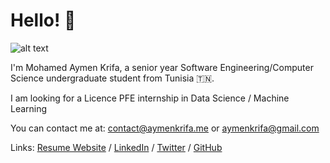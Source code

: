 
# Hello! 🤖

![alt text](https://media-exp1.licdn.com/dms/image/C4D16AQHHg7ClTLMEwQ/profile-displaybackgroundimage-shrink_350_1400/0/1640202745661?e=1646265600&v=beta&t=gXk685uhSFovjdQXZw70WIoHQDOeRH03KwmfEYoyysM)

I'm Mohamed Aymen Krifa, a senior year Software Engineering/Computer Science undergraduate student from Tunisia 🇹🇳.

I am looking for a Licence PFE internship in Data Science / Machine Learning

You can contact me at: contact@aymenkrifa.me or aymenkrifa@gmail.com

Links: <a href="https://www.aymenkrifa.me/">Resume Website</a> / <a href="https://www.linkedin.com/in/aymenkrifa">LinkedIn</a> / <a href="https://www.twitter.com/krifaymen">Twitter</a> / <a href="https://www.github.com/aymenkrifa">GitHub</a>
